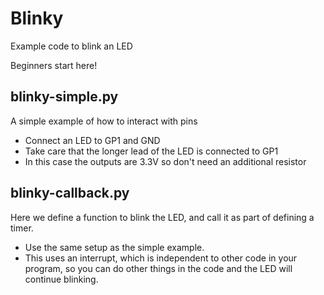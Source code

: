 # Blinky

Example code to blink an LED

Beginners start here!


## blinky-simple.py

A simple example of how to interact with pins

* Connect an LED to GP1 and GND
* Take care that the longer lead of the LED is connected to GP1
* In this case the outputs are 3.3V so don't need an additional resistor

## blinky-callback.py

Here we define a function to blink the LED, and call it as part of defining a timer.

* Use the same setup as the simple example.
* This uses an interrupt, which is independent to other code in your program, so you can do other things in the 
code and the LED will continue blinking.